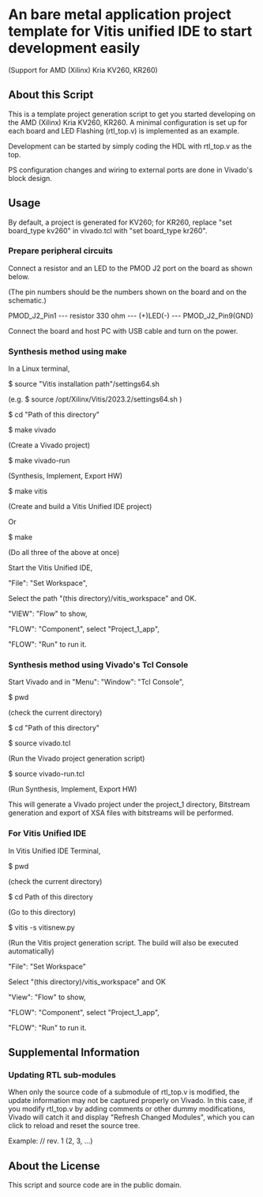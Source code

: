 # An bare metal application project template for Vitis unified IDE to start development easily

(Support for AMD (Xilinx) Kria KV260, KR260)

## About this Script

This is a template project generation script to get you started developing on the AMD (Xilinx) Kria KV260, KR260. A minimal configuration is set up for each board and LED Flashing (rtl_top.v) is implemented as an example.

Development can be started by simply coding the HDL with rtl_top.v as the top.

PS configuration changes and wiring to external ports are done in Vivado's block design.

## Usage

By default, a project is generated for KV260; for KR260, replace "set board_type kv260" in vivado.tcl with "set board_type kr260".

### Prepare peripheral circuits

Connect a resistor and an LED to the PMOD J2 port on the board as shown below.

(The pin numbers should be the numbers shown on the board and on the schematic.)

PMOD_J2_Pin1 --- resistor 330 ohm --- (+)LED(-) --- PMOD_J2_Pin9(GND)

Connect the board and host PC with USB cable and turn on the power.

### Synthesis method using make

In a Linux terminal,

$ source "Vitis installation path"/settings64.sh

(e.g. $ source /opt/Xilinx/Vitis/2023.2/settings64.sh )

$ cd "Path of this directory"

$ make vivado

(Create a Vivado project)

$ make vivado-run

(Synthesis, Implement, Export HW)

$ make vitis

(Create and build a Vitis Unified IDE project)

Or

$ make

(Do all three of the above at once)

Start the Vitis Unified IDE,

"File": "Set Workspace",

Select the path "(this directory)/vitis_workspace" and OK.

"VIEW": "Flow" to show,

"FLOW": "Component", select "Project_1_app",

"FLOW": "Run" to run it.

### Synthesis method using Vivado's Tcl Console

Start Vivado and in "Menu": "Window": "Tcl Console",

$ pwd

(check the current directory)

$ cd "Path of this directory"

$ source vivado.tcl

(Run the Vivado project generation script)

$ source vivado-run.tcl

(Run Synthesis, Implement, Export HW)

This will generate a Vivado project under the project_1 directory, Bitstream generation and export of XSA files with bitstreams will be performed.

### For Vitis Unified IDE

In Vitis Unified IDE Terminal,

$ pwd

(check the current directory)

$ cd Path of this directory

(Go to this directory)

$ vitis -s vitisnew.py

(Run the Vitis project generation script. The build will also be executed automatically)

"File": "Set Workspace"

Select "(this directory)/vitis_workspace" and OK

"View": "Flow" to show,

"FLOW": "Component", select "Project_1_app",

"FLOW": "Run" to run it.

## Supplemental Information

### Updating RTL sub-modules

When only the source code of a submodule of rtl_top.v is modified, the update information may not be captured properly on Vivado. In this case, if you modify rtl_top.v by adding comments or other dummy modifications, Vivado will catch it and display "Refresh Changed Modules", which you can click to reload and reset the source tree.

Example: // rev. 1 (2, 3, ...)

## About the License

This script and source code are in the public domain.
